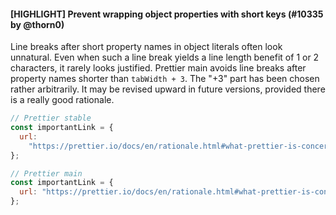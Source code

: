 #### [HIGHLIGHT] Prevent wrapping object properties with short keys (#10335 by @thorn0)

Line breaks after short property names in object literals often look unnatural. Even when such a line break yields a line length benefit of 1 or 2 characters, it rarely looks justified. Prettier main avoids line breaks after property names shorter than `tabWidth + 3`. The "+3" part has been chosen rather arbitrarily. It may be revised upward in future versions, provided there is a really good rationale.

<!-- prettier-ignore -->
```js
// Prettier stable
const importantLink = {
  url:
    "https://prettier.io/docs/en/rationale.html#what-prettier-is-concerned-about"
};

// Prettier main
const importantLink = {
  url: "https://prettier.io/docs/en/rationale.html#what-prettier-is-concerned-about"
};
```
